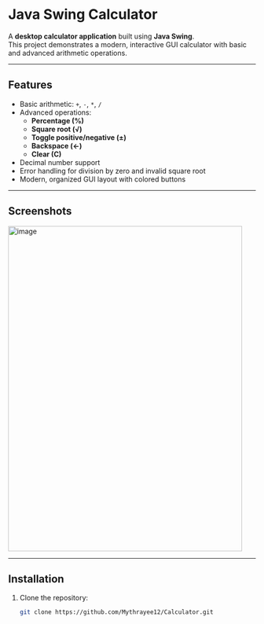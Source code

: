 # Java Swing Calculator

A **desktop calculator application** built using **Java Swing**.  
This project demonstrates a modern, interactive GUI calculator with basic and advanced arithmetic operations.

---

## Features

- Basic arithmetic: `+`, `-`, `*`, `/`  
- Advanced operations:
  - **Percentage (%)**
  - **Square root (√)**
  - **Toggle positive/negative (±)**
  - **Backspace (←)**
  - **Clear (C)**
- Decimal number support
- Error handling for division by zero and invalid square root
- Modern, organized GUI layout with colored buttons

---

## Screenshots

<img width="476" height="662" alt="image" src="https://github.com/user-attachments/assets/5e26f5b0-19f1-4554-987f-06738826a894" />


---

## Installation

1. Clone the repository:
   ```bash
   git clone https://github.com/Mythrayee12/Calculator.git
